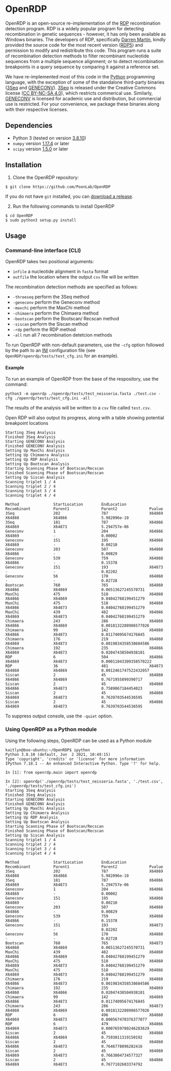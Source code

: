 # OpenRDP

OpenRDP is an open-source re-implementation of the [RDP](http://web.cbio.uct.ac.za/~darren/rdp.html) recombination detection program.
RDP is a widely popular program for detecting recombination in genetic sequences - however, it has only been available as Windows binaries.
The developers of RDP, specifically [Darren Martin](http://www.idm.uct.ac.za/Darren_Martin), kindly provided the source code for the most recent version ([RDP5](https://academic.oup.com/ve/article/7/1/veaa087/6020281)) and permission to modify and redistribute this code.
This program runs a suite of recombination detection methods to filter recombinant nucleotide sequences from a multiple sequence alignment; or to detect recombination breakpoints in a query sequence by comparing it against a reference set.

We have re-implemented most of this code in the [Python](https://python.org) programming language, with the exception of some of the standalone third-party binaries ([3Seq](https://mol.ax/software/3seq/) and [GENECONV](https://www.math.wustl.edu/~sawyer/geneconv/index.html)).
[3Seq](https://mol.ax/software/3seq/) is released under the Creative Commons license ([CC BY-NC-SA 4.0](https://creativecommons.org/licenses/by-nc-sa/4.0/)), which restricts commerical use.
Similarly, [GENECONV](https://www.math.wustl.edu/~sawyer/geneconv/index.html) is licensed for academic use and distribution, but commercial use is restricted.
For your convenience, we package these binaries along with their respective licenses.


## Dependencies 
* Python 3 (tested on version [3.8.10](https://www.python.org/downloads/release/python-3810/))
* `numpy` version [1.17.4](https://numpy.org/devdocs/release/1.17.4-notes.html) or later
* `scipy` version [1.5.0](https://docs.scipy.org/doc/scipy/reference/release.1.5.0.html) or later


## Installation

1. Clone the OpenRDP repository:
```console
$ git clone https://github.com/PoonLab/OpenRDP
```
If you do not have `git` installed, you can [download a release]().

2. Run the following commands to install OpenRDP
```console
$ cd OpenRDP
$ sudo python3 setup.py install
```

## Usage


### Command-line interface (CLI)
OpenRDP takes two positional arguments:

* `infile` a nucleotide alignment in `fasta` format
* `outfile` the location where the output `csv` file will be written

The recombination detection methods are specified as follows: 

* `-threeseq` perform the 3Seq method
* `-geneconv` perform the Geneconv method 
* `-maxchi` perform the MaxChi method
* `-chimaera` perform the Chimaera method
* `-bootscan` perform the Bootscan/ Recscan method
* `-siscan` perform the Siscan method
* `-rdp` perform the RDP method 
* `-all` run all 7 recombination detetcion methods

To run OpenRDP with non-default parameters, use the `-cfg` option followed by the path to an [INI](https://docs.python.org/3/library/configparser.html#supported-ini-file-structure) configuration file (see `OpenRDP/openrdp/tests/test_cfg.ini` for an example).

#### Example 
To run an example of OpenRDP from the base of the respository, use the command: 
```console
python3 -m openrdp ./openrdp/tests/test_neisseria.fasta ./test.csv -cfg ./openrdp/tests/test_cfg.ini -all
```
The results of the analysis will be written to a `csv` file called `test.csv`. 

Open RDP will also output its progress, along with a table showing potential breakpoint locations
```console
Starting 3Seq Analysis
Finished 3Seq Analysis
Starting GENECONV Analysis
Finished GENECONV Analysis
Setting Up MaxChi Analysis
Setting Up Chimaera Analysis
Setting Up RDP Analysis
Setting Up Bootscan Analysis
Starting Scanning Phase of Bootscan/Recscan
Finished Scanning Phase of Bootscan/Recscan
Setting Up Siscan Analysis
Scanning triplet 1 / 4
Scanning triplet 2 / 4
Scanning triplet 3 / 4
Scanning triplet 4 / 4

Method               StartLocation        EndLocation          Recombinant          Parent1              Parent2              Pvalue              
3Seq                 202                  787                  X64869               X64860               X64866               5.982096e-10        
3Seq                 181                  787                  X64866               X64869               X64873               5.294757e-06        
Geneconv             1                    204                  X64866               X64869               -                    0.00002             
Geneconv             151                  195                  X64860               X64869               -                    0.00210             
Geneconv             203                  507                  X64860               X64866               -                    0.00829             
Geneconv             539                  759                  X64860               X64866               -                    0.15378             
Geneconv             151                  193                  X64873               -                    -                    0.02202             
Geneconv             56                   170                  X64860               -                    -                    0.02728             
Bootscan             760                  765                  X64860               X64866               X64869               0.06513627245570731 
MaxChi               475                  518                  X64860               X64866               X64869               0.04042768199451279 
MaxChi               475                  518                  X64860               X64866               X64873               0.04042768199451279 
MaxChi               439                  482                  X64866               X64869               X64873               0.04042768199451279 
Chimaera             243                  286                  X64860               X64866               X64869               0.0018132288986577026
Chimaera             99                   142                  X64860               X64866               X64873               0.01174095674176845 
Chimaera             176                  219                  X64860               X64869               X64873               0.0019834358538684586
Chimaera             192                  235                  X64866               X64869               X64873               0.02047438504938101 
RDP                  6                    504                  X64866               X64869               X64873               0.00011043309358570222
RDP                  36                   481                  X64873               X64860               X64869               0.0012461747522432057
Siscan               2                    45                   X64860               X64866               X64869               0.7671955899390717  
Siscan               2                    45                   X64860               X64866               X64873               0.7589067184454023  
Siscan               2                    45                   X64860               X64869               X64873               0.7639703544536595  
Siscan               2                    45                   X64866               X64869               X64873               0.7639703544536595  
```

To suppress output console, use the `-quiet` option. 

### Using OpenRDP as a Python module 

Using the following steps, OpenRDP can be used as a Python module 

```console
kaitlyn@boo-ubuntu:~/OpenRDP$ ipython
Python 3.8.10 (default, Jun  2 2021, 10:49:15) 
Type 'copyright', 'credits' or 'license' for more information
IPython 7.18.1 -- An enhanced Interactive Python. Type '?' for help.

In [1]: from openrdp.main import openrdp

In [2]: openrdp('./openrdp/tests/test_neisseria.fasta', './test.csv', './openrdp/tests/test_cfg.ini')
Starting 3Seq Analysis
Finished 3Seq Analysis
Starting GENECONV Analysis
Finished GENECONV Analysis
Setting Up MaxChi Analysis
Setting Up Chimaera Analysis
Setting Up RDP Analysis
Setting Up Bootscan Analysis
Starting Scanning Phase of Bootscan/Recscan
Finished Scanning Phase of Bootscan/Recscan
Setting Up Siscan Analysis
Scanning triplet 1 / 4
Scanning triplet 2 / 4
Scanning triplet 3 / 4
Scanning triplet 4 / 4

Method               StartLocation        EndLocation          Recombinant          Parent1              Parent2              Pvalue              
3Seq                 202                  787                  X64869               X64860               X64866               5.982096e-10        
3Seq                 181                  787                  X64866               X64869               X64873               5.294757e-06        
Geneconv             1                    204                  X64866               X64869               -                    0.00002             
Geneconv             151                  195                  X64860               X64869               -                    0.00210             
Geneconv             203                  507                  X64860               X64866               -                    0.00829             
Geneconv             539                  759                  X64860               X64866               -                    0.15378             
Geneconv             151                  193                  X64873               -                    -                    0.02202             
Geneconv             56                   170                  X64860               -                    -                    0.02728             
Bootscan             760                  765                  X64873               X64860               X64869               0.06513627245570731 
MaxChi               439                  482                  X64860               X64866               X64869               0.04042768199451279 
MaxChi               475                  518                  X64860               X64869               X64873               0.04042768199451279 
MaxChi               475                  518                  X64866               X64869               X64873               0.04042768199451279 
Chimaera             176                  219                  X64860               X64866               X64873               0.0019834358538684586
Chimaera             192                  235                  X64869               X64860               X64866               0.02047438504938101 
Chimaera             99                   142                  X64869               X64866               X64873               0.01174095674176845 
Chimaera             243                  286                  X64873               X64860               X64869               0.0018132288986577026
RDP                  6                    496                  X64860               X64869               X64873               0.000567470376377077
RDP                  6                    479                  X64866               X64869               X64873               0.0007659780246283629
Siscan               2                    45                   X64860               X64866               X64869               0.7593011319150192  
Siscan               2                    45                   X64860               X64866               X64873               0.7646778896282416  
Siscan               2                    45                   X64860               X64869               X64873               0.7663004734577327  
Siscan               2                    45                   X64866               X64869               X64873               0.7677102603374792  
```

